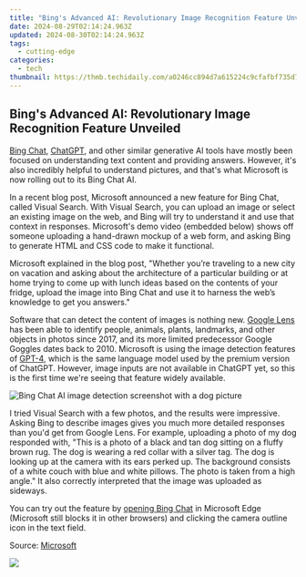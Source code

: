 ```yaml
---
title: "Bing's Advanced AI: Revolutionary Image Recognition Feature Unveiled"
date: 2024-08-29T02:14:24.963Z
updated: 2024-08-30T02:14:24.963Z
tags:
  - cutting-edge
categories:
  - tech
thumbnail: https://thmb.techidaily.com/a0246cc894d7a615224c9cfafbf735d7ae91af7484c893010169a35a5fa1ec78.jpg
---
```


## Bing's Advanced AI: Revolutionary Image Recognition Feature Unveiled

[Bing Chat](https://facebook-video-recording.techidaily.com/new-in-2024-the-insiders-look-at-securing-fb-status-videos/), [ChatGPT](https://extra-resources.techidaily.com/new-capture-clarity-editing-insights-for-professional-results/), and other similar generative AI tools have mostly been focused on understanding text content and providing answers. However, it's also incredibly helpful to understand pictures, and that's what Microsoft is now rolling out to its Bing Chat AI.

 In a recent blog post, Microsoft announced a new feature for Bing Chat, called Visual Search. With Visual Search, you can upload an image or select an existing image on the web, and Bing will try to understand it and use that context in responses. Microsoft's demo video (embedded below) shows off someone uploading a hand-drawn mockup of a web form, and asking Bing to generate HTML and CSS code to make it functional.

 Microsoft explained in the blog post, "Whether you’re traveling to a new city on vacation and asking about the architecture of a particular building or at home trying to come up with lunch ideas based on the contents of your fridge, upload the image into Bing Chat and use it to harness the web’s knowledge to get you answers."

 Software that can detect the content of images is nothing new. [Google Lens](https://howto.techidaily.com/8-workable-fixes-to-the-sim-not-provisioned-mm2-error-on-oneplus-ace-2-pro-drfone-by-drfone-fix-android-problems-fix-android-problems/) has been able to identify people, animals, plants, landmarks, and other objects in photos since 2017, and its more limited predecessor Google Goggles dates back to 2010\. Microsoft is using the image detection features of [GPT-4](https://pokemon-go-android.techidaily.com/in-2024-15-best-strongest-pokemon-to-use-in-pokemon-go-pvp-leagues-for-honor-x50i-drfone-by-drfone-virtual-android/), which is the same language model used by the premium version of ChatGPT. However, image inputs are not available in ChatGPT yet, so this is the first time we're seeing that feature widely available.

![Bing Chat AI image detection screenshot with a dog picture](https://static1.howtogeekimages.com/wordpress/wp-content/uploads/2023/07/clipboard-jul-20-2023-at-12-40-pm.png) 

 I tried Visual Search with a few photos, and the results were impressive. Asking Bing to describe images gives you much more detailed responses than you'd get from Google Lens. For example, uploading a photo of my dog responded with, "This is a photo of a black and tan dog sitting on a fluffy brown rug. The dog is wearing a red collar with a silver tag. The dog is looking up at the camera with its ears perked up. The background consists of a white couch with blue and white pillows. The photo is taken from a high angle." It also correctly interpreted that the image was uploaded as sideways.

 You can try out the feature by [opening Bing Chat](https://www.bing.com/search?q=Bing+AI) in Microsoft Edge (Microsoft still blocks it in other browsers) and clicking the camera outline icon in the text field.

 Source: [Microsoft](https://blogs.microsoft.com/blog/2023/07/18/furthering-our-ai-ambitions-announcing-bing-chat-enterprise-and-microsoft-365-copilot-pricing/#:~:text=Search%20with%20images%20%E2%80%94%20not%20just%20words%20%E2%80%94%20using%20Visual%20Search%20in%20Chat)

<ins class="adsbygoogle"
     style="display:block"
     data-ad-format="autorelaxed"
     data-ad-client="ca-pub-7571918770474297"
     data-ad-slot="1223367746"></ins>



<ins class="adsbygoogle"
     style="display:block"
     data-ad-client="ca-pub-7571918770474297"
     data-ad-slot="8358498916"
     data-ad-format="auto"
     data-full-width-responsive="true"></ins>



<!-- affiliate ads begin -->
<a href="https://shop.manycam.com/order/checkout.php?PRODS=17729331&QTY=1&AFFILIATE=108875&CART=1"><img src="https://secure.avangate.com/images/merchant/8230bea7d54bcdf99cdfe85cb07313d5/mcaffbanner600x500.png" border="0"></a>
<!-- affiliate ads end -->